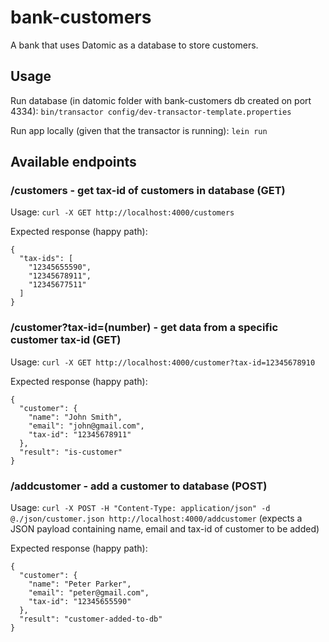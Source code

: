 # bank-customers

A bank that uses Datomic as a database to store customers.

## Usage

Run database (in datomic folder with bank-customers db created on port 4334):
`bin/transactor config/dev-transactor-template.properties`

Run app locally (given that the transactor is running): 
`lein run`

## Available endpoints

### /customers -  get tax-id of customers in database (GET) 
Usage: `curl -X GET http://localhost:4000/customers`

Expected response (happy path):
```
{
  "tax-ids": [
    "12345655590",
    "12345678911",
    "12345677511"
  ]
}
```

### /customer?tax-id=(number) - get data from a specific customer tax-id (GET)
Usage: `curl -X GET http://localhost:4000/customer?tax-id=12345678910`

Expected response (happy path):
```
{
  "customer": {
    "name": "John Smith",
    "email": "john@gmail.com",
    "tax-id": "12345678911"
  },
  "result": "is-customer"
}
```

### /addcustomer - add a customer to database (POST)
Usage: `curl -X POST -H "Content-Type: application/json" -d @./json/customer.json http://localhost:4000/addcustomer`
(expects a JSON payload containing name, email and tax-id of customer to be added)

Expected response (happy path): 
```
{
  "customer": {
    "name": "Peter Parker",
    "email": "peter@gmail.com",
    "tax-id": "12345655590"
  },
  "result": "customer-added-to-db"
}
```